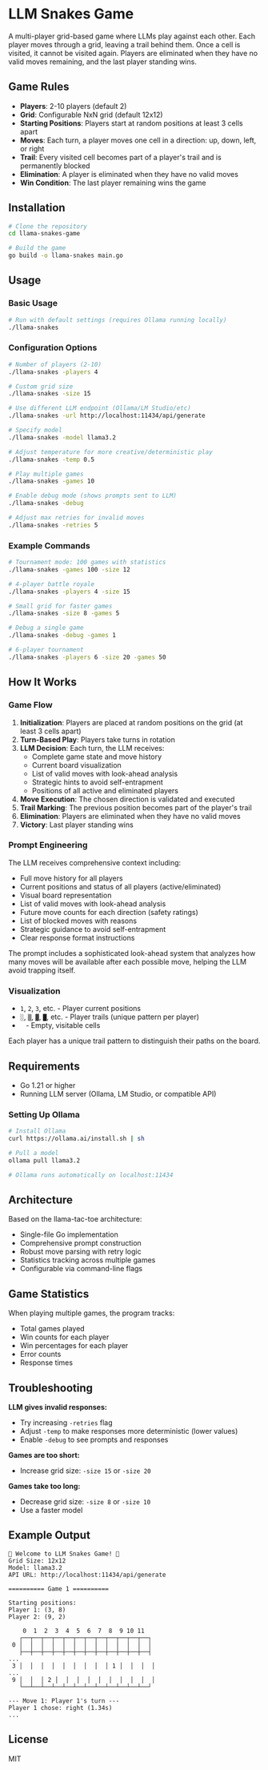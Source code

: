 # LLM Snakes Game

A multi-player grid-based game where LLMs play against each other. Each player moves through a grid, leaving a trail behind them. Once a cell is visited, it cannot be visited again. Players are eliminated when they have no valid moves remaining, and the last player standing wins.

## Game Rules

- **Players**: 2-10 players (default 2)
- **Grid**: Configurable NxN grid (default 12x12)
- **Starting Positions**: Players start at random positions at least 3 cells apart
- **Moves**: Each turn, a player moves one cell in a direction: up, down, left, or right
- **Trail**: Every visited cell becomes part of a player's trail and is permanently blocked
- **Elimination**: A player is eliminated when they have no valid moves
- **Win Condition**: The last player remaining wins the game

## Installation

```bash
# Clone the repository
cd llama-snakes-game

# Build the game
go build -o llama-snakes main.go
```

## Usage

### Basic Usage

```bash
# Run with default settings (requires Ollama running locally)
./llama-snakes
```

### Configuration Options

```bash
# Number of players (2-10)
./llama-snakes -players 4

# Custom grid size
./llama-snakes -size 15

# Use different LLM endpoint (Ollama/LM Studio/etc)
./llama-snakes -url http://localhost:11434/api/generate

# Specify model
./llama-snakes -model llama3.2

# Adjust temperature for more creative/deterministic play
./llama-snakes -temp 0.5

# Play multiple games
./llama-snakes -games 10

# Enable debug mode (shows prompts sent to LLM)
./llama-snakes -debug

# Adjust max retries for invalid moves
./llama-snakes -retries 5
```

### Example Commands

```bash
# Tournament mode: 100 games with statistics
./llama-snakes -games 100 -size 12

# 4-player battle royale
./llama-snakes -players 4 -size 15

# Small grid for faster games
./llama-snakes -size 8 -games 5

# Debug a single game
./llama-snakes -debug -games 1

# 6-player tournament
./llama-snakes -players 6 -size 20 -games 50
```

## How It Works

### Game Flow

1. **Initialization**: Players are placed at random positions on the grid (at least 3 cells apart)
2. **Turn-Based Play**: Players take turns in rotation
3. **LLM Decision**: Each turn, the LLM receives:
   - Complete game state and move history
   - Current board visualization
   - List of valid moves with look-ahead analysis
   - Strategic hints to avoid self-entrapment
   - Positions of all active and eliminated players
4. **Move Execution**: The chosen direction is validated and executed
5. **Trail Marking**: The previous position becomes part of the player's trail
6. **Elimination**: Players are eliminated when they have no valid moves
7. **Victory**: Last player standing wins

### Prompt Engineering

The LLM receives comprehensive context including:
- Full move history for all players
- Current positions and status of all players (active/eliminated)
- Visual board representation
- List of valid moves with look-ahead analysis
- Future move counts for each direction (safety ratings)
- List of blocked moves with reasons
- Strategic guidance to avoid self-entrapment
- Clear response format instructions

The prompt includes a sophisticated look-ahead system that analyzes how many moves will be available after each possible move, helping the LLM avoid trapping itself.

### Visualization

- `1`, `2`, `3`, etc. - Player current positions
- `░`, `▒`, `▓`, `█`, etc. - Player trails (unique pattern per player)
- ` ` - Empty, visitable cells

Each player has a unique trail pattern to distinguish their paths on the board.

## Requirements

- Go 1.21 or higher
- Running LLM server (Ollama, LM Studio, or compatible API)

### Setting Up Ollama

```bash
# Install Ollama
curl https://ollama.ai/install.sh | sh

# Pull a model
ollama pull llama3.2

# Ollama runs automatically on localhost:11434
```

## Architecture

Based on the llama-tac-toe architecture:
- Single-file Go implementation
- Comprehensive prompt construction
- Robust move parsing with retry logic
- Statistics tracking across multiple games
- Configurable via command-line flags

## Game Statistics

When playing multiple games, the program tracks:
- Total games played
- Win counts for each player
- Win percentages for each player
- Error counts
- Response times

## Troubleshooting

**LLM gives invalid responses:**
- Try increasing `-retries` flag
- Adjust `-temp` to make responses more deterministic (lower values)
- Enable `-debug` to see prompts and responses

**Games are too short:**
- Increase grid size: `-size 15` or `-size 20`

**Games take too long:**
- Decrease grid size: `-size 8` or `-size 10`
- Use a faster model

## Example Output

```
🐍 Welcome to LLM Snakes Game! 🐍
Grid Size: 12x12
Model: llama3.2
API URL: http://localhost:11434/api/generate

========== Game 1 ==========

Starting positions:
Player 1: (3, 8)
Player 2: (9, 2)

    0  1  2  3  4  5  6  7  8  9 10 11
   ┌──┬──┬──┬──┬──┬──┬──┬──┬──┬──┬──┬──┐
 0 │  │  │  │  │  │  │  │  │  │  │  │  │
   ├──┼──┼──┼──┼──┼──┼──┼──┼──┼──┼──┼──┤
...
 3 │  │  │  │  │  │  │  │  │ 1 │  │  │  │
...
 9 │  │  │ 2 │  │  │  │  │  │  │  │  │  │
   └──┴──┴──┴──┴──┴──┴──┴──┴──┴──┴──┴──┘

--- Move 1: Player 1's turn ---
Player 1 chose: right (1.34s)
...
```

## License

MIT

